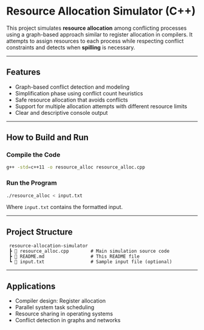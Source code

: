 #  Resource Allocation Simulator (C++)

This project simulates **resource allocation** among conflicting processes using a graph-based approach similar to register allocation in compilers. It attempts to assign resources to each process while respecting conflict constraints and detects when **spilling** is necessary.

---

##  Features

- Graph-based conflict detection and modeling  
- Simplification phase using conflict count heuristics  
- Safe resource allocation that avoids conflicts  
- Support for multiple allocation attempts with different resource limits  
- Clear and descriptive console output  

 

---

## How to Build and Run

###  Compile the Code

```bash
g++ -std=c++11 -o resource_alloc resource_alloc.cpp
```

###  Run the Program

```bash
./resource_alloc < input.txt
```

Where `input.txt` contains the formatted input.

---


##  Project Structure

```
 resource-allocation-simulator
 ┣ 📄 resource_alloc.cpp        # Main simulation source code
 ┣ 📄 README.md                 # This README file
 ┗ 📄 input.txt                 # Sample input file (optional)
```

---

##  Applications

- Compiler design: Register allocation  
- Parallel system task scheduling  
- Resource sharing in operating systems  
- Conflict detection in graphs and networks  


